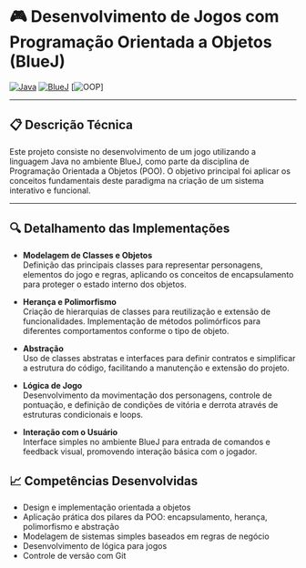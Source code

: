 # 🎮 Desenvolvimento de Jogos com Programação Orientada a Objetos (BlueJ)

[![Java](https://img.shields.io/badge/Java-ED8B00?style=for-the-badge&logo=java&logoColor=white)](https://www.java.com/)  [![BlueJ](https://img.shields.io/badge/BlueJ-1E90FF?style=for-the-badge&logo=bluej&logoColor=white)](https://bluej.org/)  [![OOP](https://img.shields.io/badge/Programming-Object--Oriented-blue?style=for-the-badge)]


---

## 📋 Descrição Técnica

Este projeto consiste no desenvolvimento de um jogo utilizando a linguagem Java no ambiente BlueJ, como parte da disciplina de Programação Orientada a Objetos (POO). O objetivo principal foi aplicar os conceitos fundamentais deste paradigma na criação de um sistema interativo e funcional.

---

## 🔍 Detalhamento das Implementações

- **Modelagem de Classes e Objetos**  
  Definição das principais classes para representar personagens, elementos do jogo e regras, aplicando os conceitos de encapsulamento para proteger o estado interno dos objetos.

- **Herança e Polimorfismo**  
  Criação de hierarquias de classes para reutilização e extensão de funcionalidades. Implementação de métodos polimórficos para diferentes comportamentos conforme o tipo de objeto.

- **Abstração**  
  Uso de classes abstratas e interfaces para definir contratos e simplificar a estrutura do código, facilitando a manutenção e extensão do projeto.

- **Lógica de Jogo**  
  Desenvolvimento da movimentação dos personagens, controle de pontuação, e definição de condições de vitória e derrota através de estruturas condicionais e loops.

- **Interação com o Usuário**  
  Interface simples no ambiente BlueJ para entrada de comandos e feedback visual, promovendo interação básica com o jogador.


## 📈 Competências Desenvolvidas

- Design e implementação orientada a objetos  
- Aplicação prática dos pilares da POO: encapsulamento, herança, polimorfismo e abstração  
- Modelagem de sistemas simples baseados em regras de negócio  
- Desenvolvimento de lógica para jogos  
- Controle de versão com Git  


